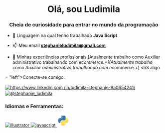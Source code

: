 <h1 align="center">Olá, sou Ludimila</h1>
<h3 align="center">Cheia de curiosidade para entrar no mundo da programação</h3>

- 🌱 Linguagem na qual tenho trabalhado **Java Script**

- 📫 Meu email **stephanieludimila@gmail.com**

- 📄 Minhas experiências profissionais [Atualmente trabalho como Auxiliar administrativo trabalhando com e*commerce.+](Atualmente trabalho como Auxiliar administrativo trabalhando com e*commerce.+) <h3 align

= "left">Conecte-se comigo:</h3>
<p align="left">
<a href="https://linkedin.com/in/https://www.linkedin.com/in/ludimila-stephanie-9a0654241/" target="blank"><img align="center" src=" https://raw.githubusercontent.com/rahuldkjain/github-profile-readme-generator/master/src/images/icons/Social/linked-in-alt.svg" alt="https://www.linkedin.com /in/ludimila-stephanie-9a0654241/" height="30" width="40" /></a>
<a href="https://instagram.com/@stephanie_ludimila" target="blank"><img align="center" src="https://raw.githubusercontent.com/rahuldkjain/github-profile-readme-generator/master/src/images/icons/Social/instagram.svg" alt="@stephanie_ludimila" height= "30" width="40" /></a>
</p>

<h3 align="left">Idiomas e Ferramentas:</h3>
<p align="left"> <a href="https://www.adobe.com/in/products/illustrator.html" target="_blank" rel="noreferrer"> <img src="https:/ /www.vectorlogo.zone/logos/adobe_illustrator/adobe_illustrator-icon.svg" alt="illustrator" width="40" height="40"/> </a> <a href="https://developer.mozilla .org/en-US/docs/Web/JavaScript" target="_blank" rel="noreferrer"> <img src="https://raw.githubusercontent.com/devicons/devicon/master/icons/javascript/javascript -original.svg" alt="javascript" width="40" height="40"/> </a> <a href="https://www.python.org" target="_blank"rel="noreferrer"> <img src="https://raw.githubusercontent.com/devicons/devicon/master/icons/python/python-original.svg" alt="python" width="40" height=" 40"/> </a> </p>
